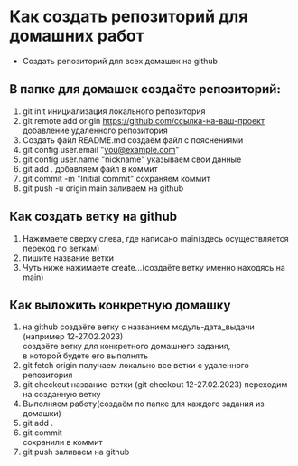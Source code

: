 # Как создать репозиторий для домашних работ
- Создать репозиторий для всех домашек на github

## В папке для домашек создаёте репозиторий:
1. git init 
инициализация локального репозитория
2. git remote add origin https://github.com/ссылка-на-ваш-проект
добавление удалённого репозитория
3. Создать файл README.md
создаём файл с пояснениями
4. git config user.email "you@example.com"
5. git config user.name "nickname"
указываем свои данные
6. git add .
добавляем файл в коммит
7. git commit -m "Initial commit"
сохраняем коммит
8. git push -u origin main
заливаем на github

## Как создать ветку на github
1. Нажимаете сверху слева, где написано main(здесь осуществляется переход по веткам)
2. пишите название ветки
3. Чуть ниже нажимаете create...(создаёте ветку именно находясь на main)

## Как выложить конкретную домашку
1. на github создаёте ветку с названием модуль-дата_выдачи (например 12-27.02.2023) \
создаёте ветку для конкретного домашнего задания, \
в которой будете его выполнять
2. git fetch origin получаем локально все ветки с удаленного репозитория
3. git checkout название-ветки (git checkout 12-27.02.2023)
переходим на созданную ветку
5. Выполняем работу(создаём по папке для каждого задания из домашки)
6. git add .
5. git commit \
сохранили в коммит
6. git push
заливаем на github

